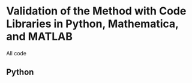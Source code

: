 # Validation of the Method with Code Libraries in Python, Mathematica, and MATLAB

All code 
## Python



